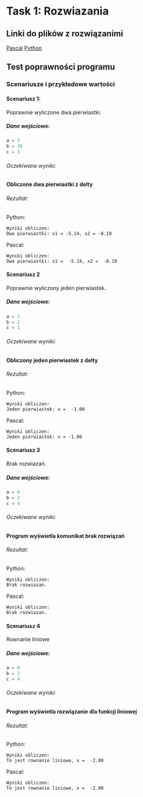 # Task 1: Rozwiazania

## Linki do plików z rozwiązanimi
[Pascal](./Pascal/main.pas)
[Python](./Python/main.py) 

## Test poprawności programu
 
### Scenariusze i przykładowe wartości

#### Scenariusz 1:
Poprawnie wyliczone dwa pierwiastki.

##### Dane wejściowe:

```python
a = 3
b = 16
c = 3
```

###### Oczekiwane wyniki:
**Obliczone dwa pierwiastki z delty**

###### Rezultat:

Python: 
```text
Wyniki obliczen:
Dwa pierwiastki: x1 = -5.14, x2 = -0.19
```

Pascal:
```text
Wyniki obliczen:
Dwa pierwiastki: x1 =  -5.14, x2 =  -0.19
```

#### Scenariusz 2
Poprawnie wyliczony jeden pierwiastek.

##### Dane wejściowe:

```python
a = 1
b = 2
c = 1
```

###### Oczekiwane wyniki:
**Obliczony jeden pierwiastek z delty**

###### Rezultat:

Python: 
```text
Wyniki obliczen:
Jeden pierwiastek: x =  -1.00
```

Pascal:
```text
Wyniki obliczen:
Jeden pierwiastek: x = -1.00
```

#### Scenariusz 3
Brak rozwiazań.

##### Dane wejściowe:

```python
a = 4
b = 2
c = 4
```

###### Oczekiwane wyniki:
**Program wyświetla komunikat brak rozwiązań**

###### Rezultat:

Python: 
```text
Wyniki obliczen:
Brak rozwiazan.
```

Pascal:
```text
Wyniki obliczen:
Brak rozwiazan.
```

#### Scenariusz 4
Rownanie liniowe

##### Dane wejściowe:

```python
a = 0
b = 2
c = 4
```

###### Oczekiwane wyniki:
**Program wyświetla rozwiązanie dla funkcji liniowej**

###### Rezultat:

Python: 
```text
Wyniki obliczen:
To jest rownanie liniowe, x =  -2.00
```

Pascal:
```text
Wyniki obliczen:
To jest rownanie liniowe, x =  -2.00
```

